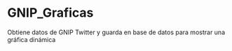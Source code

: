 # GNIP_Graficas
Obtiene datos de GNIP Twitter y guarda en base de datos para mostrar una gráfica dinámica
